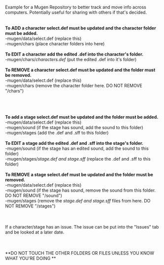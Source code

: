Example for a Mugen Repository to better track and move info across computers. Potentially useful for sharing with others if that's decided.<br/>
<br/>
<br/>
**To ADD a character select.def must be updated and the character folder must be added.**<br/>
-mugen/data/select.def (replace this)<br/>
-mugen/chars (place character folders into here)<br/>
<br/>
**To EDIT a character add the edited .def into the character's folder.**<br/>
-mugen/chars/*characters.def* (put the edited .def into it's folder)<br/>
<br/>
**To REMOVE a character select.def must be updated and the folder must be removed.**<br/>
-mugen/data/select.def (replace this)<br/>
-mugen/chars (remove the character folder here. DO NOT REMOVE "/chars")<br/>
<br/>
<br/>
<br/>
<br/>
**To add a stage select.def must be updated and the folder must be added.**<br/>
-mugen/data/select.def (replace this)<br/>
-mugen/sound (if the stage has sound, add the sound to this folder)<br/>
-mugen/stages (add the .def and .sff to this folder)<br/>
<br/>
**To EDIT a stage add the edited .def and .sff into the stage's folder.**<br/>
-mugen/sound (if the stage has an edited sound, add the sound to this folder)<br/>
-mugen/stages/*stage.def and stage.sff* (replace the .def and .sff to this folder)<br/>
<br/>
**To REMOVE a stage select.def must be updated and the folder must be removed.**<br/>
-mugen/data/select.def (replace this)<br/>
-mugen/sound (if the stage has sound, remove the sound from this folder. DO NOT REMOVE "/sound")<br/>
-mugen/stages (remove the *stage.def and stage.sff* files from here. DO NOT REMOVE "/stages")<br/>
<br/>
<br/>
<br/>
If a character/stage has an issue. The issue can be put into the "Issues" tab and be looked at a later date.<br/>
<br/>
<br/>
<br/>
**DO NOT TOUCH THE OTHER FOLDERS OR FILES UNLESS YOU KNOW WHAT YOU'RE DOING
**
